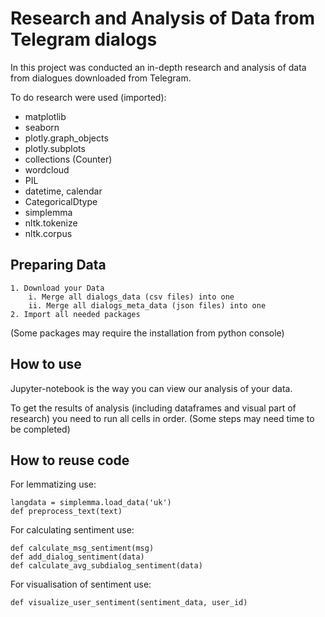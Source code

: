 
# Research and Analysis of Data from Telegram dialogs

In this project was conducted an in-depth research and analysis of data from dialogues downloaded from Telegram.

To do research were used (imported):
- matplotlib
- seaborn
- plotly.graph_objects
- plotly.subplots
- collections (Counter)
- wordcloud
- PIL
- datetime, calendar
- CategoricalDtype
- simplemma
- nltk.tokenize
- nltk.corpus





## Preparing Data
    1. Download your Data
        i. Merge all dialogs_data (csv files) into one
        ii. Merge all dialogs_meta_data (json files) into one
    2. Import all needed packages
   (Some packages may require the installation from python console)

## How to use
Jupyter-notebook is the way you can view our analysis of your data.

To get the results of analysis (including dataframes and visual part of research) you need to run all cells in order. (Some steps may need time to be completed)
## How to reuse code
For lemmatizing use:

    langdata = simplemma.load_data('uk')
    def preprocess_text(text)
For calculating sentiment use:

    def calculate_msg_sentiment(msg)
    def add_dialog_sentiment(data)
    def calculate_avg_subdialog_sentiment(data)
For visualisation of sentiment use:

    def visualize_user_sentiment(sentiment_data, user_id)

